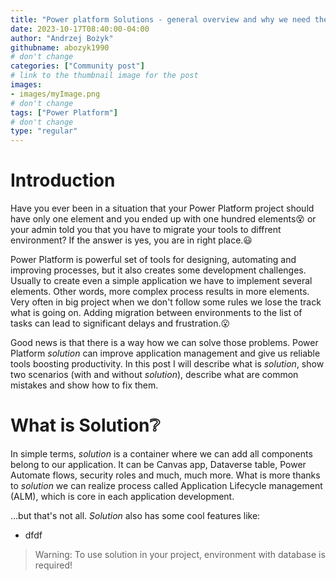 ```yaml
---
title: "Power platform Solutions - general overview and why we need them"
date: 2023-10-17T08:40:00-04:00
author: "Andrzej Bożyk"
githubname: abozyk1990
# don't change
categories: ["Community post"]
# link to the thumbnail image for the post
images:
- images/myImage.png
# don't change
tags: ["Power Platform"]
# don't change
type: "regular"
---
```


# Introduction

Have you ever been in a situation that your Power Platform project should have only one element and you ended up with one hundred elements:dizzy_face: or your admin told you that you have to migrate your tools to diffrent environment? If the answer is yes, you are in right place.:smiley:

Power Platform is powerful set of tools for designing, automating and improving processes, but it also creates some development challenges. Usually to create even a simple application we have to implement several elements. Other words, more complex process results in more elements. Very often in big project when we don't follow some rules we lose the track what is going on. Adding migration between environments to the list of tasks can lead to significant delays and frustration.:open_mouth:

Good news is that there is a way how we can solve those problems. Power Platform <em>solution</em> can improve application management and give us reliable tools boosting productivity. In this post I will describe what is <em>solution</em>, show two scenarios (with and without <em>solution</em>), describe what are common mistakes and show how to fix them.

# What is Solution:grey_question:

In simple terms, <em>solution</em> is a container where we can add all components belong to our application. It can be Canvas app, Dataverse table, Power Automate flows, security roles and much, much more. What is more thanks to <em>solution</em> we can realize process called Application Lifecycle management (ALM), which is core in each application development.

...but that's not all. <em>Solution</em> also has some cool features like:
- dfdf





> Warning: To use solution in your project, environment with database is required!
